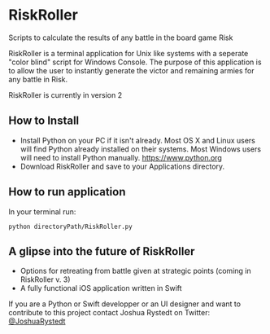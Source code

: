 # RiskRoller
Scripts to calculate the results of any battle in the board game Risk

RiskRoller is a terminal application for Unix like systems with a seperate "color blind" script for Windows Console.
The purpose of this application is to allow the user to instantly generate the victor and remaining armies for any battle in Risk. 

RiskRoller is currently in version 2

## How to Install
- Install Python on your PC if it isn't already. Most OS X and Linux users will find Python already installed on their systems. Most Windows users will need to install Python manually.
<https://www.python.org>
- Download RiskRoller and save to your Applications directory.

## How to run application
In your terminal run:

```
python directoryPath/RiskRoller.py
```

## A glipse into the future of RiskRoller
- Options for retreating from battle given at strategic points (coming in RiskRoller v. 3)
- A fully functional iOS application written in Swift

If you are a Python or Swift developper or an UI designer and want to contribute to this project contact Joshua Rystedt on Twitter: [@JoshuaRystedt](https://twitter.com/JoshuaRystedt)
